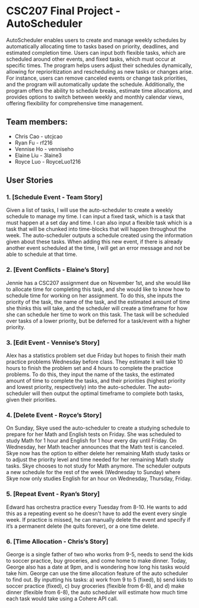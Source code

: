 # CSC207 Final Project - AutoScheduler

AutoScheduler enables users to create and manage weekly schedules by automatically allocating time to tasks based on 
priority, deadlines, and estimated completion time. Users can input both flexible tasks, which are scheduled around 
other events, and fixed tasks, which must occur at specific times. The program helps users adjust their schedules 
dynamically, allowing for reprioritization and rescheduling as new tasks or changes arise. For instance, users can 
remove canceled events or change task priorities, and the program will automatically update the schedule. Additionally, 
the program offers the ability to schedule breaks, estimate time allocations, and provides options to switch between 
weekly and monthly calendar views, offering flexibility for comprehensive time management.

## Team members:

- Chris Cao - utcjcao
- Ryan Fu - rf216
- Vennise Ho - venniseho
- Elaine Liu - 3laine3
- Royce Luo - RoyceLuo1216

## User Stories

### 1. [Schedule Event - Team Story] 
Given a list of tasks, I will use the auto-scheduler to create a weekly schedule to manage my time. I can input a fixed 
task, which is a task that must happen at a set day and time. I can also input a flexible task which is a task that 
will be chunked into time-blocks that will happen throughout the week. The auto-scheduler outputs a schedule created 
using the information given about these tasks. When adding this new event, if there is already another event scheduled 
at the time, I will get an error message and not be able to schedule at that time.

### 2. [Event Conflicts - Elaine’s Story] 
Jennie has a CSC207 assignment due on November 1st, and she would like to allocate time for completing this task, and 
she would like to know how to schedule time for working on her assignment. To do this, she inputs the priority of the 
task, the name of the task, and the estimated amount of time she thinks this will take, and the scheduler will create a 
timeframe for how she can schedule her time to work on this task. The task will be scheduled over tasks of a lower 
priority, but be deferred for a task/event with a higher priority. 

### 3. [Edit Event - Vennise’s Story] 
Alex has a statistics problem set due Friday but hopes to finish their math practice problems Wednesday before class. 
They estimate it will take 10 hours to finish the problem set and 4 hours to complete the practice problems. To do 
this, they input the name of the tasks, the estimated amount of time to complete the tasks, and their priorities 
(highest priority and lowest priority, respectively) into the auto-scheduler. The auto-scheduler will then output the 
optimal timeframe to complete both tasks, given their priorities. 

### 4. [Delete Event - Royce’s Story]
On Sunday, Skye used the auto-scheduler to create a studying schedule to prepare for her Math and English tests on 
Friday. She was scheduled to study Math for 1 hour and English for 1 hour every day until Friday. On Wednesday, her 
Math teacher announces that the Math test is canceled. Skye now has the option to either delete her remaining Math 
study tasks or to adjust the priority level and time needed for her remaining Math study tasks. Skye chooses to not 
study for Math anymore. The scheduler outputs a new schedule for the rest of the week (Wednesday to Sunday) where Skye 
now only studies English for an hour on Wednesday, Thursday, Friday.

### 5. [Repeat Event - Ryan’s Story]
Edward has orchestra practice every Tuesday from 8-10. He wants to add this as a repeating event so he doesn't have to 
add the event every single week. If practice is missed, he can manually delete the event and specify if it’s a 
permanent delete (he quits forever), or a one time delete.

### 6. [Time Allocation - Chris’s Story]
George is a single father of two who works from 9-5, needs to send the kids to soccer practice, buy groceries, and come 
home to make dinner. Today, George also has a date at 9pm, and is wondering how long his tasks would take him. George 
can use the time allocation feature of the auto scheduler to find out. By inputting his tasks: a) work from 9 to 5 
(fixed), b) send kids to soccer practice (fixed), c) buy groceries (flexible from 6-8), and d) make dinner (flexible 
from 6-8), the auto scheduler will estimate how much time each task would take using a Cohere API call.


